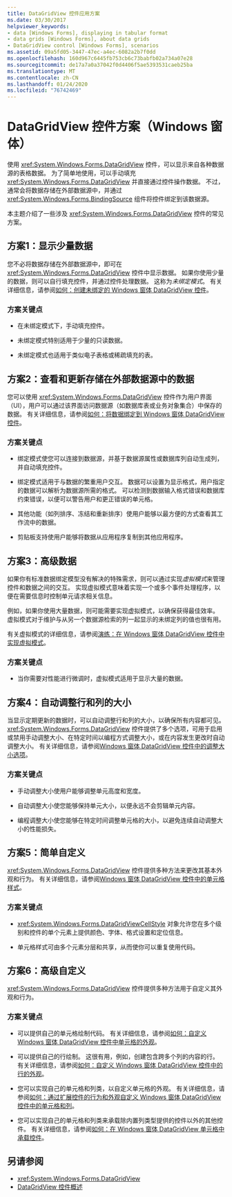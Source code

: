 ```yaml
---
title: DataGridView 控件应用方案
ms.date: 03/30/2017
helpviewer_keywords:
- data [Windows Forms], displaying in tabular format
- data grids [Windows Forms], about data grids
- DataGridView control [Windows Forms], scenarios
ms.assetid: 09a5fd05-3447-47ec-a4ec-6082a2b7f0dd
ms.openlocfilehash: 160d967c6445fb753cb6c73babfb02a734a07e28
ms.sourcegitcommit: de17a7a0a37042f0d4406f5ae5393531caeb25ba
ms.translationtype: MT
ms.contentlocale: zh-CN
ms.lasthandoff: 01/24/2020
ms.locfileid: "76742469"
---
```

# <a name="datagridview-control-scenarios-windows-forms"></a>DataGridView 控件方案（Windows 窗体）
使用 <xref:System.Windows.Forms.DataGridView> 控件，可以显示来自各种数据源的表格数据。 为了简单地使用，可以手动填充 <xref:System.Windows.Forms.DataGridView> 并直接通过控件操作数据。 不过，通常会将数据存储在外部数据源中，并通过 <xref:System.Windows.Forms.BindingSource> 组件将控件绑定到该数据源。  
  
 本主题介绍了一些涉及 <xref:System.Windows.Forms.DataGridView> 控件的常见方案。  
  
## <a name="scenario-1-displaying-small-amounts-of-data"></a>方案1：显示少量数据  
 您不必将数据存储在外部数据源中，即可在 <xref:System.Windows.Forms.DataGridView> 控件中显示数据。 如果你使用少量的数据，则可以自行填充控件，并通过控件处理数据。 这称为*未绑定模式*。 有关详细信息，请参阅[如何：创建未绑定的 Windows 窗体 DataGridView 控件](how-to-create-an-unbound-windows-forms-datagridview-control.md)。  
  
### <a name="scenario-key-points"></a>方案关键点  
  
- 在未绑定模式下，手动填充控件。  
  
- 未绑定模式特别适用于少量的只读数据。  
  
- 未绑定模式也适用于类似电子表格或稀疏填充的表。  
  
## <a name="scenario-2-viewing-and-updating-data-stored-in-an-external-data-source"></a>方案2：查看和更新存储在外部数据源中的数据  
 您可以使用 <xref:System.Windows.Forms.DataGridView> 控件作为用户界面（UI），用户可以通过该界面访问数据源（如数据库表或业务对象集合）中保存的数据。 有关详细信息，请参阅[如何：将数据绑定到 Windows 窗体 DataGridView 控件](how-to-bind-data-to-the-windows-forms-datagridview-control.md)。  
  
### <a name="scenario-key-points"></a>方案关键点  
  
- 绑定模式使您可以连接到数据源，并基于数据源属性或数据库列自动生成列，并自动填充控件。  
  
- 绑定模式适用于与数据的繁重用户交互。 数据可以设置为显示格式，用户指定的数据可以解析为数据源所需的格式。 可以检测到数据输入格式错误和数据库约束错误，以便可以警告用户和更正错误的单元格。  
  
- 其他功能（如列排序、冻结和重新排序）使用户能够以最方便的方式查看其工作流中的数据。  
  
- 剪贴板支持使用户能够将数据从应用程序复制到其他应用程序。  
  
## <a name="scenario-3-advanced-data"></a>方案3：高级数据  
 如果你有标准数据绑定模型没有解决的特殊需求，则可以通过实现*虚拟模式*来管理控件和数据之间的交互。 实现虚拟模式意味着实现一个或多个事件处理程序，以便在需要信息时控制单元请求相关信息。  
  
 例如，如果你使用大量数据，则可能需要实现虚拟模式，以确保获得最佳效率。 虚拟模式对于维护与从另一个数据源检索的列一起显示的未绑定列的值也很有用。  
  
 有关虚拟模式的详细信息，请参阅[演练：在 Windows 窗体 DataGridView 控件中实现虚拟模式](implementing-virtual-mode-wf-datagridview-control.md)。  
  
### <a name="scenario-key-points"></a>方案关键点  
  
- 当你需要对性能进行微调时，虚拟模式适用于显示大量的数据。  
  
## <a name="scenario-4-automatically-resizing-rows-and-columns"></a>方案4：自动调整行和列的大小  
 当显示定期更新的数据时，可以自动调整行和列的大小，以确保所有内容都可见。 <xref:System.Windows.Forms.DataGridView> 控件提供了多个选项，可用于启用或禁用手动调整大小、在特定时间以编程方式调整大小，或在内容发生更改时自动调整大小。 有关详细信息，请参阅[Windows 窗体 DataGridView 控件中的调整大小选项](sizing-options-in-the-windows-forms-datagridview-control.md)。  
  
### <a name="scenario-key-points"></a>方案关键点  
  
- 手动调整大小使用户能够调整单元高度和宽度。  
  
- 自动调整大小使您能够保持单元大小，以便永远不会剪辑单元内容。  
  
- 编程调整大小使您能够在特定时间调整单元格的大小，以避免连续自动调整大小的性能损失。  
  
## <a name="scenario-5-simple-customization"></a>方案5：简单自定义  
 <xref:System.Windows.Forms.DataGridView> 控件提供多种方法来更改其基本外观和行为。 有关详细信息，请参阅[Windows 窗体 DataGridView 控件中的单元格样式](cell-styles-in-the-windows-forms-datagridview-control.md)。  
  
### <a name="scenario-key-points"></a>方案关键点  
  
- <xref:System.Windows.Forms.DataGridViewCellStyle> 对象允许您在多个级别和控件的单个元素上提供颜色、字体、格式设置和定位信息。  
  
- 单元格样式可由多个元素分层和共享，从而使你可以重复使用代码。  
  
## <a name="scenario-6-advanced-customization"></a>方案6：高级自定义  
 <xref:System.Windows.Forms.DataGridView> 控件提供多种方法用于自定义其外观和行为。  
  
### <a name="scenario-key-points"></a>方案关键点  
  
- 可以提供自己的单元格绘制代码。 有关详细信息，请参阅[如何：自定义 Windows 窗体 DataGridView 控件中单元格的外观](customize-the-appearance-of-cells-in-the-datagrid.md)。  
  
- 可以提供自己的行绘制。 这很有用，例如，创建包含跨多个列的内容的行。 有关详细信息，请参阅[如何：自定义 Windows 窗体 DataGridView 控件中的行的外观](customize-the-appearance-of-rows-in-the-datagrid.md)。  
  
- 您可以实现自己的单元格和列类，以自定义单元格的外观。 有关详细信息，请参阅[如何：通过扩展控件的行为和外观自定义 Windows 窗体 DataGridView 控件中的单元格和列](customize-cells-and-columns-in-the-datagrid-by-extending-behavior.md)。  
  
- 您可以实现自己的单元格和列类来承载除内置列类型提供的控件以外的其他控件。 有关详细信息，请参阅[如何：在 Windows 窗体 DataGridView 单元格中承载控件](how-to-host-controls-in-windows-forms-datagridview-cells.md)。  
  
## <a name="see-also"></a>另请参阅

- <xref:System.Windows.Forms.DataGridView>
- [DataGridView 控件概述](datagridview-control-overview-windows-forms.md)
